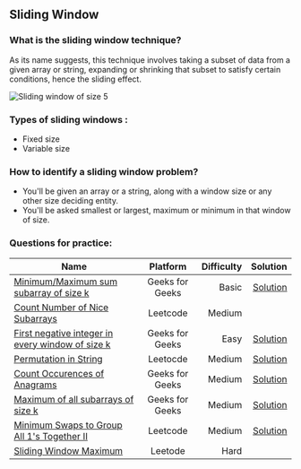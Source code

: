 ## Sliding Window

### What is the sliding window technique?
As its name suggests, this technique involves taking a subset of data from a given array or string, expanding or shrinking that subset to satisfy certain conditions, hence the sliding effect.

![Sliding window of size 5](https://i.stack.imgur.com/F6087.png")
<br />

### Types of sliding windows :
  * Fixed size
  * Variable size

### How to identify a sliding window problem?
  * You'll be given an array or a string, along with a window size or any other size deciding entity.
  * You'll be asked smallest or largest, maximum or minimum in that window of size.

### Questions for practice: <br />

| Name | Platform | Difficulty | Solution |
|------|:--------:|-----------:|---------:|
| [Minimum/Maximum sum subarray of size k](https://practice.geeksforgeeks.org/problems/max-sum-subarray-of-size-k5313/1) <br /> |  Geeks for Geeks | Basic | [Solution](https://practice.geeksforgeeks.org/viewSol.php?subId=a9f054d54be24bb56d3b2c1ecd3bcedc&pid=703836&user=ankitkumar061000) |
| [Count Number of Nice Subarrays](https://leetcode.com/problems/count-number-of-nice-subarrays/) | Leetcode | Medium | |
| [First negative integer in every window of size k](https://practice.geeksforgeeks.org/problems/first-negative-integer-in-every-window-of-size-k3345/1) |    Geeks for Geeks   | Easy | [Solution](https://practice.geeksforgeeks.org/viewSol.php?subId=f3a0f4e87bccb507f025a5e21cba396d&pid=703375&user=ankitkumar061000) |
| [Permutation in String](https://leetcode.com/problems/permutation-in-string/) | Leetocde | Medium | [Solution](https://leetcode.com/submissions/detail/610344914/) |
| [Count Occurences of Anagrams ](https://practice.geeksforgeeks.org/problems/count-occurences-of-anagrams5839/1) <br /> | Geeks for Geeks | Medium | [Solution](https://practice.geeksforgeeks.org/viewSol.php?subId=e5afdb93a9a7ff8926660f079e4a2a20&pid=702781&user=ankitkumar061000) |
| [Maximum of all subarrays of size k](https://practice.geeksforgeeks.org/problems/maximum-of-all-subarrays-of-size-k3101/1) | Geeks for Geeks | Medium | [Solution](https://practice.geeksforgeeks.org/viewSol.php?subId=8cc87386ff1fc0f4940fd228882064a6&pid=701349&user=ankitkumar061000)|
| [Minimum Swaps to Group All 1's Together II](https://leetcode.com/problems/minimum-swaps-to-group-all-1s-together-ii/) | Leetcode | Medium | [Solution](https://leetcode.com/submissions/detail/648702454/) |
| [Sliding Window Maximum](https://leetcode.com/problems/sliding-window-maximum/) | Leetode | Hard | |
